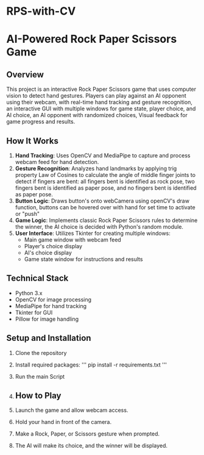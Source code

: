 # RPS-with-CV
# AI-Powered Rock Paper Scissors Game

## Overview
This project is an interactive Rock Paper Scissors game that uses computer vision to detect hand gestures. Players can play against an AI opponent using their webcam, with real-time hand tracking and gesture recognition, an interactive GUI with multiple windows for game state, player choice, and AI choice, an AI opponent with randomized choices, Visual feedback for game progress and results.

## How It Works
1. **Hand Tracking**: Uses OpenCV and MediaPipe to capture and process webcam feed for hand detection.
2. **Gesture Recognition**: Analyzes hand landmarks by applying trig property Law of Cosines to calculate the angle of middle finger joints to detect if fingers are bent: all fingers bent is identified as rock pose, two fingers bent is identified as paper pose, and no fingers bent is identified as paper pose.
3. **Button Logic**: Draws button's onto webCamera using openCV's draw function, buttons can be hovered over with hand for set time to activate or "push"
4. **Game Logic**: Implements classic Rock Paper Scissors rules to determine the winner, the AI choice is decided with Python's random module.
5. **User Interface**: Utilizes Tkinter for creating multiple windows:
   - Main game window with webcam feed
   - Player's choice display
   - AI's choice display
   - Game state window for instructions and results

## Technical Stack
- Python 3.x
- OpenCV for image processing
- MediaPipe for hand tracking
- Tkinter for GUI
- Pillow for image handling

## Setup and Installation
1. Clone the repository
2. Install required packages:
'''
pip install -r requirements.txt
'''
3. Run the main Script

4. ## How to Play
1. Launch the game and allow webcam access.
2. Hold your hand in front of the camera.
3. Make a Rock, Paper, or Scissors gesture when prompted.
4. The AI will make its choice, and the winner will be displayed.
